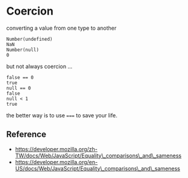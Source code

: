 # Coercion

converting a value from one type to another

```
Number(undefined)
NaN
Number(null)
0
```

but not always coercion ...

```
false == 0
true
null == 0
false
null < 1
true
```

the better way is to use `===` to save your life.

## Reference

* https://developer.mozilla.org/zh-TW/docs/Web/JavaScript/Equality\_comparisons\_and\_sameness
* https://developer.mozilla.org/en-US/docs/Web/JavaScript/Equality\_comparisons\_and\_sameness



